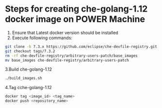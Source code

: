 # Steps for creating che-golang-1.12 docker image on POWER Machine
 1. Ensure that Latest docker version should be installed
 2. Execute following commands:
 
 ```bash
git clone -b 7.3.x https://github.com/eclipse/che-devfile-registry.git
git checkout tags/7.3.2
rm -rf che-devfile-registry/arbitrary-users-patch/base_images
mv base_images che-devfile-registry/arbitrary-users-patch
```
3.Build che-golang-1.12

```bash
./build_images.sh
```
4.Tag cche-golang-1.12

```bash
docker tag <image_id> <tag_name>
docker push <repository_name>
```
